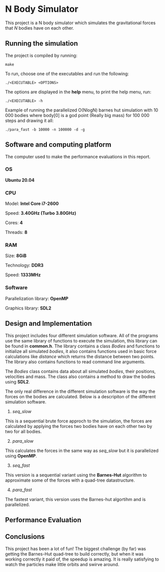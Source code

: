 # N Body Simulator
This project is a N body simulator which simulates the gravitational forces that *N* bodies have on each other.

## Running the simulation
The project is compiled by running:
   
    make
To run, choose one of the executables and run the following:

    ./<EXECUTABLE> <OPTIONS>
The options are displayed in the **help** menu, to print the help menu, run:
    
    ./<EXECUTABLE> -h
Example of running the parallelized O(NlogN) barnes hut simulation with 10 000 bodies where body[0] is a god point (Really big mass) for 100 000 steps and drawing it all:

    ./para_fast -b 10000 -n 100000 -d -g

## Software and computing platform
The computer used to make the performance evaluations in this report.

### OS
**Ubuntu 20.04**

### CPU
Model: **Intel Core i7-2600**

Speed: **3.40GHz (Turbo 3.80GHz)**

Cores: **4** 

Threads: **8**

### RAM
Size: **8GiB**

Technology: **DDR3**

Speed: **1333MHz**

### Software
Parallelization library: **OpenMP**

Graphics library: **SDL2**

## Design and Implementation
This project includes four different simulation software.
All of the programs use the same library of functions to execute the simulation, this library can be found in **common.h**. 
The library contains a class *Bodies* and functions to initialize all simulated *bodies*, it also contains functions used in basic force calculations like *distance* which returns the distance between two points. The library also contains functions to read command line arguments.

The *Bodies* class contains data about all simulated *bodies*, their positions, velocities and mass. The class also contains a method to draw the bodies using **SDL2**.

The only real difference in the different simulation software is the way the forces on the bodies are calculated.
Below is a descripiton of the different simulation software.

1. *seq_slow*

This is a sequential brute force approch to the simulation, the forces are calculated by applying the forces two bodies have on each other two by two for all bodies.

2. *para_slow*

This calculates the forces in the same way as *seq_slow* but it is parallelized using **OpenMP**.

3. *seq_fast*

This version is a sequential variant using the **Barnes-Hut** algorithm to approximate some of the forces with a quad-tree datastructure.

4. *para_fast*

The fastest variant, this version uses the Barnes-hut algortihm and is parallelized.

## Performance Evaluation



## Conclusions
This project has been a lot of fun! The biggest challenge (by far) was getting the Barnes-Hut quad-tree to build correctly, but when it was working correctly it paid of, the speedup is amazing. It is really satisfying to watch the particles make little orbits and swirve around.